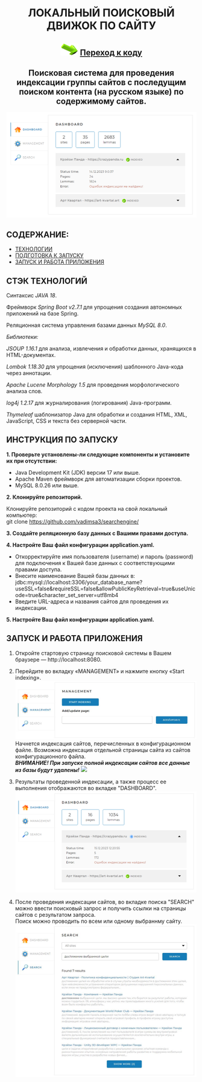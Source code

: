 <h1 align="center">ЛОКАЛЬНЫЙ ПОИСКОВЫЙ ДВИЖОК ПО САЙТУ</h1>
<h2 align="center"><img src="https://github.com/vadimsa3/searchengine/blob/master/src/main/resources/raw/target.gif" height="32"/>
<a href="https://github.com/vadimsa3/searchengine/tree/master/src/main/java/searchengine" target="_blank">Переход к коду</a></h2>
<h2 align="center">Поисковая система для проведения индексации группы сайтов с последущим поиском контента (на русском языке) по содержимому сайтов.</h2>

![Изображение](https://github.com/vadimsa3/searchengine/blob/master/src/main/resources/raw/demo.png "Внешний вид")

## **СОДЕРЖАНИЕ:** ##
* [ТЕХНОЛОГИИ](#технологии)  
* [ПОДГОТОВКА К ЗАПУСКУ](#инструкция_по_запуску)
* [ЗАПУСК И РАБОТА ПРИЛОЖЕНИЯ](#запуск_и_работа)
<a name="технологии"></a>
## **СТЭК ТЕХНОЛОГИЙ** ## 

Синтаксис *JAVA 18*.

Фреймворк *Spring Boot v2.7.1* для упрощения создания автономных приложений на базе Spring. 

Реляционная система управления базами данных *MySQL 8.0*.

*Библиотеки:*

*JSOUP 1.16.1* для анализа, извлечения и обработки данных, хранящихся в HTML-документах.

*Lombok 1.18.30* для упрощения (исключения) шаблонного Java-кода через аннотации.

*Apache Lucene Morphology 1.5* для проведения морфологического анализа слов.

*log4j 1.2.17* для журналирования (логирования) Java-программ.

*Thymeleaf* шаблонизатор Java для обработки и создания HTML, XML, JavaScript, CSS и текста без серверной части.

<a name="инструкция_по_запуску"></a>
## **ИНСТРУКЦИЯ ПО ЗАПУСКУ** ##

**1. Проверьте установлены-ли следующие компоненты и установите их при отсутствии:**
* Java Development Kit (JDK) версии 17 или выше.
* Apache Maven фреймворк для автоматизации сборки проектов.
* MySQL 8.0.26 или выше.

**2. Клонируйте репозиторий.**  

Клонируйте репозиторий с кодом проекта на свой локальный компьютер:  
git clone https://github.com/vadimsa3/searchengine/

**3. Создайте реляционную базу данных с Вашими правами доступа.**  

**4. Настройте Ваш файл конфигурации application.yaml.**  

* Откорректируйте имя пользователя (username) и пароль (password) для подключения к Вашей базе данных с соответствующими правами доступа.
* Внесите наименование Вашей базы данных в:  
  jdbc:mysql://localhost:3306/your_database_name?useSSL=false&requireSSL=false&allowPublicKeyRetrieval=true&useUnicode=true&character_set_server=utf8mb4
* Введите URL-адреса и названия сайтов для проведения их индексации.

**5. Настройте Ваш файл конфигурации application.yaml.**  

<a name="запуск_и_работа"></a>  
## **ЗАПУСК И РАБОТА ПРИЛОЖЕНИЯ** ##

1. Откройте стартовую страницу поисковой системы в Вашем браузере — http://localhost:8080.
   
3. Перейдите во вкладку «MANAGEMENT» и нажмите кнопку «Start indexing».
   ![Изображение](https://github.com/vadimsa3/searchengine/blob/master/src/main/resources/raw/start_indexing.jpg "Начало") 
   Начнется индексация сайтов, перечисленных в конфигурационном файле.
   Возможна индексация отдельной страницы сайта из сайтов конфигурационного файла.  
   ***ВНИМАНИЕ! При запуске полной индексации сайтов все данные из базы будут удалены!***
   ![](https://img.shields.io/badge/ВНИМАНИЕ!%20the%20message-#ff0000)

5. Результаты проведенной индексации, а также процесс ее выполнения отображаются во вкладке "DASHBOARD".
   ![Изображение](https://github.com/vadimsa3/searchengine/blob/master/src/main/resources/raw/indexing.png "Индексация")  
   
6. После проведения индексации сайтов, во вкладке поиска "SEARCH" можно ввести поисковый запрос и получить ссылки на страницы сайтов с результатом запроса.  
   Поиск можно проводить по всем или одному выбраннму сайту.
   ![Изображение](https://github.com/vadimsa3/searchengine/blob/master/src/main/resources/raw/search.JPG "Поиск")    

